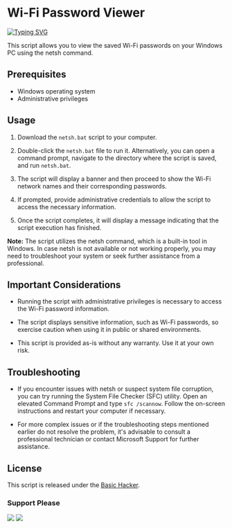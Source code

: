 # Wi-Fi Password Viewer


[![Typing SVG](https://readme-typing-svg.herokuapp.com?font=Fira+Code&weight=600&size=32&duration=10&pause=10&color=F70C22&background=000000&center=true&vCenter=true&width=250&lines=NETSH)](https://git.io/typing-svg)

This script allows you to view the saved Wi-Fi passwords on your Windows PC using the netsh command.

## Prerequisites

- Windows operating system
- Administrative privileges

## Usage

1. Download the `netsh.bat` script to your computer.

2. Double-click the `netsh.bat` file to run it. Alternatively, you can open a command prompt, navigate to the directory where the script is saved, and run `netsh.bat`.

3. The script will display a banner and then proceed to show the Wi-Fi network names and their corresponding passwords.

4. If prompted, provide administrative credentials to allow the script to access the necessary information.

5. Once the script completes, it will display a message indicating that the script execution has finished.

**Note:** The script utilizes the netsh command, which is a built-in tool in Windows. In case netsh is not available or not working properly, you may need to troubleshoot your system or seek further assistance from a professional.

## Important Considerations

- Running the script with administrative privileges is necessary to access the Wi-Fi password information.

- The script displays sensitive information, such as Wi-Fi passwords, so exercise caution when using it in public or shared environments.

- This script is provided as-is without any warranty. Use it at your own risk.

## Troubleshooting

- If you encounter issues with netsh or suspect system file corruption, you can try running the System File Checker (SFC) utility. Open an elevated Command Prompt and type `sfc /scannow`. Follow the on-screen instructions and restart your computer if necessary.

- For more complex issues or if the troubleshooting steps mentioned earlier do not resolve the problem, it's advisable to consult a professional technician or contact Microsoft Support for further assistance.

## License

This script is released under the [Basic Hacker](https://youtube.com/@BasicHacker26/).

### Support Please
 
[![](https://img.shields.io/youtube/channel/subscribers/UCBVJrEUuLJqiyzh1kx1OOUA?label=SUBSCRIBE&style=social)](https://www.youtube.com/channel/UCBVJrEUuLJqiyzh1kx1OOUA)
[![](https://img.shields.io/badge/Facebook-Blue?logo=Facebook&logoColor=white&labelColor=blue)](https://www.facebook.com/romantic.lover26)









